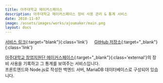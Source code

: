 ```yaml
---
title: 아주대학교 메이커스페이스
description: 아주대학교 메이커스페이스 장비 사용 관리 & 통계 서비스
date: 2018-11-07
image: /assets/images/works/ajoumaker/main.png
layout: docs
---
```

[서비스 링크](https://ajoumaker.luftaquila.io){:target="blank"}{:class='link'}
&emsp;
[GitHub 저장소](https://github.com/luftaquila/ajoumaker){:target="_blank"}{:class='link'}  

[아주대학교 창업지원단 메이커스페이스](http://changup.ajou.ac.kr/sub/sub02_03.php){:target="_blank"}{:class='external'}의 장비 사용을 기록하고 그 통계를 보여주는 서비스입니다.  
프론트엔드와 Node.js로 작성한 백엔드 서버, MariaDB 데이터베이스로 구성되어 있습니다.
